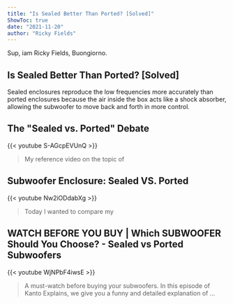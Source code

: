 ```yaml
---
title: "Is Sealed Better Than Ported? [Solved]"
ShowToc: true 
date: "2021-11-20"
author: "Ricky Fields" 
---
```


Sup, iam Ricky Fields, Buongiorno.
## Is Sealed Better Than Ported? [Solved]
Sealed enclosures reproduce the low frequencies more accurately than ported enclosures because the air inside the box acts like a shock absorber, allowing the subwoofer to move back and forth in more control.

## The "Sealed vs. Ported" Debate
{{< youtube S-AGcpEVUnQ >}}
>My reference video on the topic of 

## Subwoofer Enclosure: Sealed VS. Ported
{{< youtube Nw2iODdabXg >}}
>Today I wanted to compare my 

## WATCH BEFORE YOU BUY | Which SUBWOOFER Should You Choose? - Sealed vs Ported Subwoofers
{{< youtube WjNPbF4iwsE >}}
>A must-watch before buying your subwoofers. In this episode of Kanto Explains, we give you a funny and detailed explanation of ...

